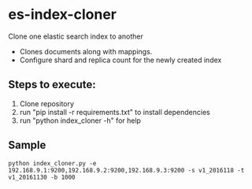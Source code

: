 es-index-cloner
===============

Clone one elastic search index to another

- Clones documents along with mappings.
- Configure shard and replica count for the newly created index

Steps to execute:
----------------

1. Clone repository
2. run "pip install -r requirements.txt" to install dependencies
3. run "python index_cloner -h" for help


Sample
----------------

```
python index_cloner.py -e 192.168.9.1:9200,192.168.9.2:9200,192.168.9.3:9200 -s v1_2016118 -t v1_20161130 -b 1000
```
